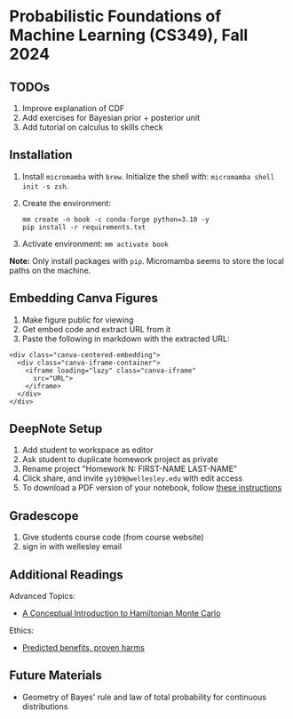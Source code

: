 
# Probabilistic Foundations of Machine Learning (CS349), Fall 2024

## TODOs

1. Improve explanation of CDF
2. Add exercises for Bayesian prior + posterior unit
3. Add tutorial on calculus to skills check



## Installation

1. Install `micromamba` with `brew`. Initialize the shell with: `micromamba shell init -s zsh`.

2. Create the environment:
   ```
   mm create -n book -c conda-forge python=3.10 -y
   pip install -r requirements.txt
   ```
3. Activate environment: `mm activate book`

**Note:** Only install packages with `pip`. Micromamba seems to store the local paths on the machine.


## Embedding Canva Figures

1. Make figure public for viewing
2. Get embed code and extract URL from it
3. Paste the following in markdown with the extracted URL:
```
<div class="canva-centered-embedding">
  <div class="canva-iframe-container">
    <iframe loading="lazy" class="canva-iframe"
      src="URL">
    </iframe>
  </div>
</div>
```


## DeepNote Setup

1. Add student to workspace as editor
2. Ask student to duplicate homework project as private
3. Rename project "Homework N: FIRST-NAME LAST-NAME"
4. Click share, and invite `yy109@wellesley.edu` with edit access
5. To download a PDF version of your notebook, follow [these instructions](https://deepnote.com/docs/export-pdf)


## Gradescope

1. Give students course code (from course website)
2. sign in with wellesley email


## Additional Readings

Advanced Topics:
* [A Conceptual Introduction to Hamiltonian Monte Carlo](https://arxiv.org/pdf/1701.02434)


Ethics:
* [Predicted benefits, proven harms](https://thesociologicalreview.org/magazine/june-2023/artificial-intelligence/predicted-benefits-proven-harms/)


## Future Materials

* Geometry of Bayes' rule and law of total probability for continuous distributions
